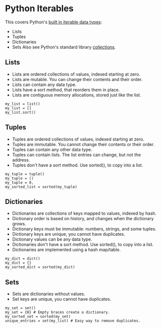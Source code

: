 # Python Iterables
This covers Python's [built in iterable data types](https://docs.python.org/3/library/stdtypes.html):
- Lists
- Tuples
- Dictionaries
- Sets
Also see Python's standard library [collections](https://docs.python.org/3/library/collections.html).

## Lists
- Lists are ordered collections of values, indexed starting at zero.
- Lists are mutable. You can change their contents and their order.
- Lists can contain any data type.
- Lists have a sort method, that reorders them in place.
- Lists are contiguous memory allocations, stored just like the list.
```python3
my_list = list()
my_list = []
my_list.sort()
```

## Tuples
- Tuples are ordered collections of values, indexed starting at zero.
- Tuples are immutable. You cannot change their contents or their order.
- Tuples can contain any other data type.
- Tuples can contain lists. The list entries can change, but not the address.
- Tuples don't have a sort method. Use sorted(), to copy into a list.
```python3
my_tuple = tuple()
my_tuple = ()
my_tuple = 0,
my_sorted_list = sorted(my_tuple)
```

## Dictionaries
- Dictionaries are collections of keys mapped to values, indexed by hash.
- Dictionary order is based on history, and changes when the dictionary grows.
- Dictionary keys must be immutable: numbers, strings, and some tuples.
- Dictionary keys are unique, you cannot have duplicates.
- Dictionary values can be any data type.
- Dictionaries don't have a sort method. Use sorted(), to copy into a list.
- Dictionaries are implemented using a hash map/table.
```python3
my_dict = dict()
my_dict = {}
my_sorted_dict = sorted(my_dict)
```

## Sets
- Sets are dictionaries without values.
- Set keys are unique, you cannot have duplicates.
```python3
my_set = set()
my_set = {0} # Empty braces create a dictionary.
my_sorted_set = sorted(my_set)
unique_entries = set(my_list) # Easy way to remove duplicates.
```

